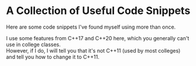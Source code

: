 # A Collection of Useful Code Snippets
Here are some code snippets I've found myself using more than once. <br />

I use some features from C++17 and C++20 here, which you generally can't use in college classes. <br />
However, if I do, I will tell you that it's not C++11 (used by most colleges) and tell you how to change it to C++11.
